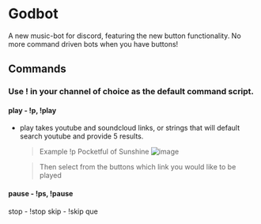# Godbot
A new music-bot for discord, featuring the new button functionality. No more command driven bots when you have buttons!

## Commands
### Use ! in your channel of choice as the default command script.

#### play - !p, !play
  - play takes youtube and soundcloud links, or strings that will default search youtube and provide 5 results.
    > Example
    > !p Pocketful of Sunshine
    > ![image](https://user-images.githubusercontent.com/61099229/135664846-f43a04ba-bb9e-4e39-8619-8977ee1fc46a.png)
    
    > Then select from the buttons which link you would like to be played

#### pause - !ps, !pause

stop - !stop
skip - !skip
que
